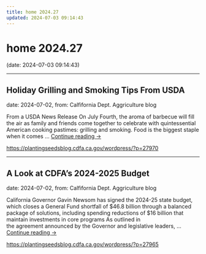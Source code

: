 ```yaml
---
title: home 2024.27
updated: 2024-07-03 09:14:43
---
```


# home 2024.27

(date: 2024-07-03 09:14:43)

---

## Holiday Grilling and Smoking Tips From USDA

date: 2024-07-02, from: Calfifornia Dept. Aggriculture blog

From a USDA News Release On July Fourth, the aroma of barbecue will fill the air as family and friends come together to celebrate with quintessential American cooking pastimes: grilling and smoking. Food is the biggest staple when it comes &#8230; <a href="https://plantingseedsblog.cdfa.ca.gov/wordpress/?p=27970">Continue reading <span class="meta-nav">&#8594;</span></a> 

<https://plantingseedsblog.cdfa.ca.gov/wordpress/?p=27970>

---

## A Look at CDFA’s 2024-2025 Budget

date: 2024-07-02, from: Calfifornia Dept. Aggriculture blog

California Governor Gavin Newsom has signed the 2024-25 state budget, which closes a General Fund shortfall of $46.8 billion through a balanced package of solutions, including spending reductions of $16 billion that maintain investments in core programs As outlined in the&#160;agreement&#160;announced by the Governor and legislative leaders, &#8230; <a href="https://plantingseedsblog.cdfa.ca.gov/wordpress/?p=27965">Continue reading <span class="meta-nav">&#8594;</span></a> 

<https://plantingseedsblog.cdfa.ca.gov/wordpress/?p=27965>

